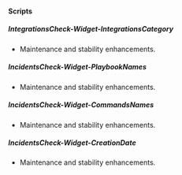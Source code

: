 
#### Scripts
##### IntegrationsCheck-Widget-IntegrationsCategory
- Maintenance and stability enhancements.
##### IncidentsCheck-Widget-PlaybookNames
- Maintenance and stability enhancements.
##### IncidentsCheck-Widget-CommandsNames
- Maintenance and stability enhancements.
##### IncidentsCheck-Widget-CreationDate
- Maintenance and stability enhancements.